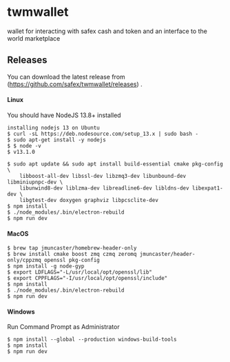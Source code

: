 # twmwallet
wallet for interacting with safex cash and token and an interface to the world marketplace



## Releases

You can download the latest release from (https://github.com/safex/twmwallet/releases)
.


#### Linux

You should have NodeJS 13.8+ installed
```
installing nodejs 13 on Ubuntu
$ curl -sL https://deb.nodesource.com/setup_13.x | sudo bash -
$ sudo apt-get install -y nodejs
$ $ node -v
$ v13.1.0
```

```
$ sudo apt update && sudo apt install build-essential cmake pkg-config \
    libboost-all-dev libssl-dev libzmq3-dev libunbound-dev libminiupnpc-dev \
    libunwind8-dev liblzma-dev libreadline6-dev libldns-dev libexpat1-dev \
    libgtest-dev doxygen graphviz libpcsclite-dev
$ npm install
$ ./node_modules/.bin/electron-rebuild
$ npm run dev
```

#### MacOS

```
$ brew tap jmuncaster/homebrew-header-only
$ brew install cmake boost zmq czmq zeromq jmuncaster/header-only/cppzmq openssl pkg-config
$ npm install -g node-gyp
$ export LDFLAGS="-L/usr/local/opt/openssl/lib"
$ export CPPFLAGS="-I/usr/local/opt/openssl/include"
$ npm install
$ ./node_modules/.bin/electron-rebuild
$ npm run dev
```

#### Windows

Run Command Prompt as Administrator

```
$ npm install --global --production windows-build-tools
$ npm install
$ npm run dev
```
